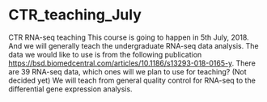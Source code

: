 # CTR_teaching_July
CTR RNA-seq teaching
This course is going to happen in 5th July, 2018. And we will generally teach the undergraduate RNA-seq data analysis.
The data we would like to use is from the following publication
     https://bsd.biomedcentral.com/articles/10.1186/s13293-018-0165-y.
There are 39 RNA-seq data, which ones will we plan to use for teaching? (Not decided yet)
We will teach from general quality control for RNA-seq to the differential gene expression analysis. 
